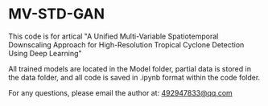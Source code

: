 # MV-STD-GAN
This code is for artical "A Unified Multi-Variable Spatiotemporal Downscaling Approach for High-Resolution Tropical Cyclone Detection Using Deep Learning"

All trained models are located in the Model folder, partial data is stored in the data folder, and all code is saved in .ipynb format within the code folder.

For any questions, please email the author at: 492947833@qq.com
